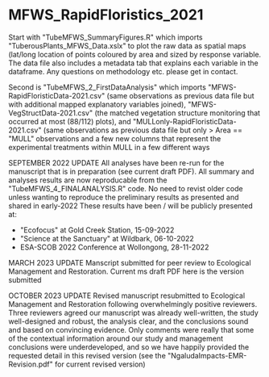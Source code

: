 # MFWS_RapidFloristics_2021

Start with "TubeMFWS_SummaryFigures.R" which imports "TuberousPlants_MFWS_Data.xslx" to plot the raw data as spatial maps (lat/long location of points coloured by area and sized by response variable. The data file also includes a metadata tab that explains each variable in the dataframe. Any questions on methodology etc. please get in contact.

Second is "TubeMFWS_2_FirstDataAnalysis" which imports "MFWS-RapidFloristicData-2021.csv" (same observations as previous data file but with additional mapped explanatory variables joined), "MFWS-VegStructData-2021.csv" (the matched vegetation structure monitoring that occurred at most (88/112) plots), and "MULLonly-RapidFloristicData-2021.csv" (same observations as previous data file but only > Area == "MULL" observations and a few new columns that represent the experimental treatments within MULL in a few different ways

SEPTEMBER 2022 UPDATE
All analyses have been re-run for the manuscript that is in preparation (see current draft PDF). 
All summary and analyses results are now reproducable from the "TubeMFWS_4_FINALANALYSIS.R" code. No need to revist older code unless wanting to reproduce the preliminary results as presented and shared in early-2022
These results have been / will be publicly presented at:
- "Ecofocus" at Gold Creek Station, 15-09-2022
- "Science at the Sanctuary" at Wildbark, 06-10-2022
- ESA-SCOB 2022 Conference at Wollongong, 28-11-2022

MARCH 2023 UPDATE
Manscript submitted for peer review to Ecological Management and Restoration. Current ms draft PDF here is the version submitted

OCTOBER 2023 UPDATE
Revised manuscript resubmitted to Ecological Management and Restoration following overwhelmingly positive reviewers. Three reviewers agreed our manuscript was already well-written, the study well-designed and robust, the analysis clear, and the conclusions sound and based on convincing evidence. Only comments were really that some of the contextual information around our study and management conclusions were underdeveloped, and so we have happily provided the requested detail in this revised version (see the "NgaludaImpacts-EMR-Revision.pdf" for current revised version)

